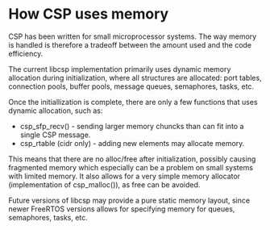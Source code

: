 # How CSP uses memory

CSP has been written for small microprocessor systems. The way memory is
handled is therefore a tradeoff between the amount used and the code
efficiency.

The current libcsp implementation primarily uses dynamic memory
allocation during initialization, where all structures are allocated:
port tables, connection pools, buffer pools, message queues, semaphores,
tasks, etc.

Once the initiallization is complete, there are only a few functions
that uses dynamic allocation, such as:

  - csp\_sfp\_recv() - sending larger memory chuncks than can fit into a
    single CSP message.
  - csp\_rtable (cidr only) - adding new elements may allocate memory.

This means that there are no <span class="title-ref">alloc/free</span>
after initialization, possibly causing fragmented memory which
especially can be a problem on small systems with limited memory. It
also allows for a very simple memory allocator (implementation of
<span class="title-ref">csp\_malloc()</span>), as
<span class="title-ref">free</span> can be avoided.

Future versions of libcsp may provide a
<span class="title-ref">pure</span> static memory layout, since newer
FreeRTOS versions allows for specifying memory for queues, semaphores,
tasks, etc.
